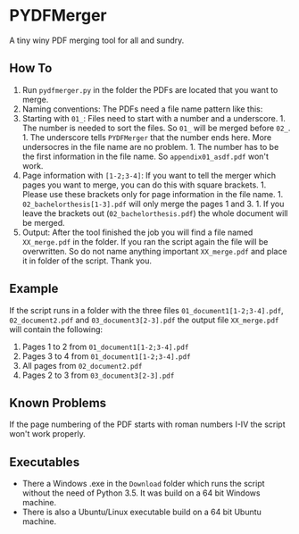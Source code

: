 # PYDFMerger
A tiny winy PDF merging tool for all and sundry.

## How To
1. Run `pydfmerger.py` in the folder the PDFs are located that you want to merge.
1. Naming conventions: The PDFs need a file name pattern like this:
  1. Starting with `01_`: Files need to start with a number and a underscore.
    1. The number is needed to sort the files. So `01_` will be merged before `02_`.
    1. The underscore tells `PYDFMerger` that the number ends here. More undersocres in the file name are no problem.
    1. The number has to be the first information in the file name. So `appendix01_asdf.pdf` won't work.
  1. Page information with `[1-2;3-4]`: If you want to tell the merger which pages you want to merge, you can do this with square brackets.
    1. Please use these brackets only for page information in the file name.
    1. `02_bachelorthesis[1-3].pdf` will only merge the pages 1 and 3.
    1. If you leave the brackets out (`02_bachelorthesis.pdf`) the whole document will be merged.
1. Output: After the tool finished the job you will find a file named `XX_merge.pdf` in the folder. If you ran the script again the file will be overwritten. So do not name anything important `XX_merge.pdf` and place it in folder of the script. Thank you.

## Example
If the script runs in a folder with the three files `01_document1[1-2;3-4].pdf`, `02_document2.pdf` and `03_document3[2-3].pdf` the output file `XX_merge.pdf` will contain the following:

  1. Pages 1 to 2 from `01_document1[1-2;3-4].pdf`
  2. Pages 3 to 4 from `01_document1[1-2;3-4].pdf`
  3. All pages from `02_document2.pdf`
  4. Pages 2 to 3 from `03_document3[2-3].pdf`

## Known Problems
If the page numbering of the PDF starts with roman numbers I-IV the script won't work properly.

## Executables
* There a Windows .exe in the `Download` folder which runs the script without the need of Python 3.5. It was build on a 64 bit Windows machine.
* There is also a Ubuntu/Linux executable build on a 64 bit Ubuntu machine.

